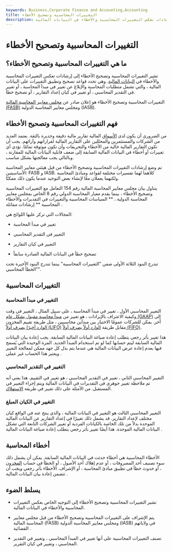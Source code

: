 ```yaml
---
keywords: Business,Corporate Finance and Accounting,Accounting
title: التغييرات المحاسبية وتصحيح الأخطاء
description: تشير التغييرات المحاسبية وتصحيح الأخطاء إلى إرشادات تعكس التغييرات المحاسبية والأخطاء في البيانات المالية.
---
```


# التغييرات المحاسبية وتصحيح الأخطاء
## ما هي التغييرات المحاسبية وتصحيح الأخطاء؟

تشير التغييرات المحاسبية وتصحيح الأخطاء إلى إرشادات تعكس التغييرات المحاسبية والأخطاء في [البيانات المالية](/financial-statements). وهي تحدد قواعد تصحيح وتطبيق التغييرات على البيانات المالية ، والتي تشمل متطلبات المحاسبة والإبلاغ عن تغيير في مبدأ المحاسبة ، أو تغيير في التقدير المحاسبي ، أو تغيير في كيان إعداد التقارير ، أو تصحيح خطأ.

التغييرات المحاسبية وتصحيح الأخطاء هو إعلان صادر عن [مجلس معايير المحاسبة المالية (FASB)](/fasb) ومجلس معايير المحاسبة الدولية (IASB).

## فهم التغييرات المحاسبية وتصحيح الأخطاء

من الضروري أن يكون لدى [الأسواق](/financial-market) المالية تقارير مالية دقيقة وجديرة بالثقة. يعتمد العديد من الشركات والمستثمرين والمحللين على التقارير المالية لقراراتهم وآرائهم. يجب أن تكون التقارير المالية خالية من الأخطاء والتحريفات وأن تكون موثوقة تمامًا. تؤدي أي تغييرات أو أخطاء في البيانات المالية السابقة إلى ضعف قابلية البيانات المالية للمقارنة ، وبالتالي يجب معالجتها بشكل مناسب.

تم وضع إرشادات التغييرات المحاسبية وتصحيح الأخطاء من قبل هيئتي معايير المحاسبة الأساسيتين: FASB و IASB. كلاهما لهما تفسيرات مختلفة لقواعد ومبادئ المحاسبة ولكنهما يعملان معًا لإنشاء بعض التوحيد عندما يكون ذلك ممكنًا.

يتناول بيان مجلس معايير المحاسبة المالية رقم 154 التعامل مع التغييرات المحاسبية وتصحيح الأخطاء ، بينما يقدم معيار المحاسبة الدولي رقم 8 الخاص بمجلس معايير المحاسبة الدولية ، ** السياسات المحاسبية والتغييرات في التقديرات والأخطاء المحاسبية ** إرشادات مماثلة .

المجالات التي تركز عليها اللوائح هي:

- تغيير في مبدأ المحاسبة

- التغيير في التقدير المحاسبي

- التغيير في كيان التقارير

- تصحيح خطأ في البيانات المالية الصادرة سابقاً

تندرج البنود الثلاثة الأولى ضمن "التغييرات المحاسبية" بينما تندرج البنود الأخيرة تحت "الخطأ المحاسبي".

## التغييرات المحاسبية

### التغيير في مبدأ المحاسبة

التغيير المحاسبي الأول ، تغيير في مبدأ المحاسبة ، على سبيل المثال ، التغيير في وقت وكيفية الاعتراف بالإيرادات ، هو تغيير من [مبدأ محاسبة مقبول بشكل عام (GAAP)](/gaap) إلى آخر. يمكن للشركات عمومًا الاختيار بين مبدأين محاسبيين ، مثل طريقة تقييم المخزون [الوارد أخيرًا يصرف أولاً (LIFO)](/lifo) مقابل طريقة [الوارد أولاً يصرف أولاً (FIFO)](/fifo).

هذا تغيير بأثر رجعي يتطلب إعادة صياغة البيانات المالية السابقة. يجب إعادة بيان البيانات المالية السابقة ليتم حسابها كما لو تم استخدام المبدأ الجديد. المرة الوحيدة التي يُسمح فيها بعدم إعادة عرض البيانات المالية هي عندما يتم بذل كل جهد ممكن لمعالجة التغيير ويعتبر هذا الحساب غير عملي .

### التغيير في التقدير المحاسبي

التغيير المحاسبي الثاني ، تغيير في التقدير المحاسبي ، هو تغيير في التقييم. هذا يعني أنه تم ملاحظة تغيير جوهري في التقديرات في البيانات المالية ويتم إجراء التغيير في المستقبل. من الأمثلة على ذلك تغيير في طريقة [الاستهلاك](/depreciation).

### التغيير في الكيان المبلغ

التغيير المحاسبي الثالث هو التغيير في البيانات المالية ، والذي ينتج عنه في الواقع كيان مختلف لإعداد التقارير. قد يشمل ذلك تغييرًا في إعداد التقارير عن البيانات المالية الموحدة بدلاً من تلك الخاصة بالكيانات الفردية أو تغيير الشركات التابعة التي تشكل البيانات المالية الموحدة. هذا أيضًا تغيير بأثر رجعي يتطلب إعادة صياغة البيانات المالية .

## أخطاء المحاسبة

الأخطاء المحاسبية هي أخطاء حدثت في البيانات المالية السابقة. يمكن أن يشمل ذلك سوء تصنيف أحد المصروفات ، أو عدم إهلاك أحد الأصول ، أو الخطأ في حساب [المخزون](/inventory) ، أو حدوث خطأ في تطبيق مبادئ المحاسبة ، أو الإشراف. الأخطاء بأثر رجعي ويجب أن تتضمن إعادة بيان البيانات المالية .

## يسلط الضوء

- تشير التغييرات المحاسبية وتصحيح الأخطاء إلى التوجيه الخاص بعكس التغييرات المحاسبية والأخطاء في البيانات المالية.

- يتم الإشراف على التغييرات المحاسبية وتصحيح الأخطاء من قبل مجلس معايير المحاسبة المالية (FASB) ومجلس معايير المحاسبة الدولية (IASB) في ولاياتهم القضائية .

- تصنف التغييرات المحاسبية على أنها تغيير في المبدأ المحاسبي ، وتغيير في التقدير المحاسبي ، وتغيير في كيان التقرير.

